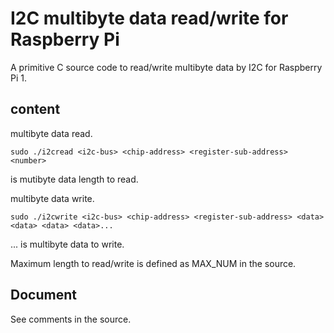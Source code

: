 # I2C multibyte data read/write for Raspberry Pi    

A primitive C source code to read/write multibyte data by I2C for Raspberry Pi 1.   

## content    

multibyte data read.   
```
sudo ./i2cread <i2c-bus> <chip-address> <register-sub-address> <number>  
```
 <number> is mutibyte data length to read.  
  
multibyte data write.   
```
sudo ./i2cwrite <i2c-bus> <chip-address> <register-sub-address> <data> <data> <data> <data>... 
```
 <data>... is multibyte data to write.   
  
Maximum length to read/write is defined as MAX_NUM in the source. 

## Document  

See comments in the source.  

